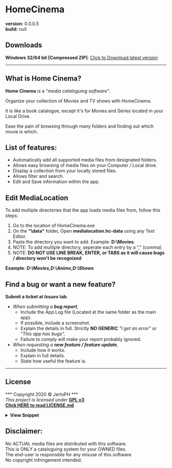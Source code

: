 # HomeCinema

**version:**	0.0.0.5 <br>
**build:**		null

## Downloads

**Windows 32/64 bit [Compressed ZIP]**: [Click to Download latest version](null "Download, Extract and Open 'HomeCinema' Executable file") <br>

****

## What is Home Cinema?

**Home Cinema** is a *"media cataloguing software"*.

Organize your collection of Movies and TV shows with HomeCinema.

It is like a book catalogue, except it's for Movies and Series located in your Local Drive.

Ease the pain of browsing through many folders and finding out which movie is which.
	
## List of features:
	
- Automatically add all supported media files from designated folders.
- Allows easy browsing of media files on your Computer / Local drive.
- Display a collection from your locally stored files.
- Allows filter and search.
- Edit and Save information within the app.

## Edit MediaLocation

To add multiple directories that the app loads media files from, follow this steps: <br>

1. Go to the location of HomeCinema.exe
2. On the **"\data"** folder, Open **medialocation.hc-data** using any Text Editor.
3. Paste the directory you want to add. Example: **D:\Movies**.
4. NOTE: To add multiple directory, seperate each entry by a "," (comma)
5. NOTE: **DO NOT USE LINE BREAK, ENTER, or TABS as it will cause bugs / directory won't be recognized**

**Example**: ***D:\Movies,D:\Anime,D:\Shows***

## Find a bug or want a new feature?

**Submit a ticket at *Issues* tab**.
- *When submitting a **bug report**,*
  - Include the App.Log file (Located at the same folder as the main app).
  - If possible, include a screenshot.
  - Explain the details in full. Strictly **NO GENERIC** *"I get an error"* or *"This app has bugs"*.
  - Failure to comply will make your report probably ignored.
- *When requesting a **new feature / feature update**,*
  - Include how it works.
  - Explain in full details.
  - State how useful the feature is.

****

## License

*** Copyright 2020 © JerloPH *** <br>
*This project is licensed under* **[GPL v3](https://www.gnu.org/licenses/gpl-3.0.html)** <br>
**[Click HERE to read LICENSE.md](/LICENSE.md)**

<details>
	<summary> <b>View Snippet</b> </summary>
	
    <b>HomeCinema - Organize your Movie Collection</b>
    Copyright (C) 2020  JerloPH (https://github.com/JerloPH)

    This program is free software: you can redistribute it and/or modify
    it under the terms of the GNU General Public License as published by
    the Free Software Foundation, either version 3 of the License, or
    (at your option) any later version.

    This program is distributed in the hope that it will be useful,
    but WITHOUT ANY WARRANTY; without even the implied warranty of
    MERCHANTABILITY or FITNESS FOR A PARTICULAR PURPOSE.  See the
    GNU General Public License for more details.

    You should have received a copy of the GNU General Public License
    along with this program.  If not, see <https://www.gnu.org/licenses/>.

</details>

## Disclaimer:

No ACTUAL media files are distributed with this software. <br>
This is ONLY a cataloguing system for your OWNED files. <br>
The end-user is responsible for any misuse of this software. <br>
No copyright infringement intended.
